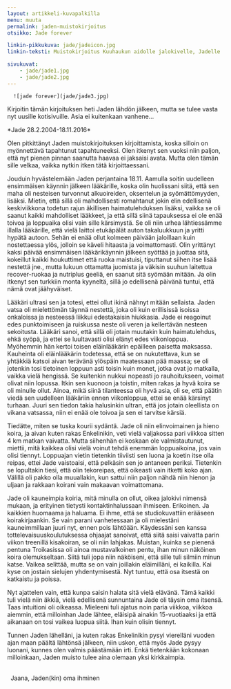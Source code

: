 ```yaml
---
layout: artikkeli-kuvapalkilla
menu: muuta
permalink: jaden-muistokirjoitus
otsikko: Jade forever

linkin-pikkukuva: jade/jadeicon.jpg
linkin-teksti: Muistokirjoitus Kuuhaukun aidolle jalokivelle, Jadelle

sivukuvat:
    - jade/jade1.jpg
    - jade/jade2.jpg
--- 
```

      ![jade forever](jade/jade3.jpg)

Kirjoitin tämän kirjoituksen heti Jaden lähdön jälkeen, mutta se 
tulee vasta nyt uusille kotisivuille. Asia ei kuitenkaan vanhene...

\*Jade 28.2.2004-18.11.2016\*
				
Olen pitkittänyt Jaden muistokirjoituksen kirjoittamista, koska silloin on myönnettävä tapahtunut tapahtuneeksi.
Olen itkenyt sen vuoksi niin paljon, että nyt pienen pinnan saanutta haavaa ei jaksaisi avata. Mutta olen tämän sille 
velkaa, vaikka nytkin itken tätä kirjoittaessani.

Jouduin hyvästelemään Jaden perjantaina 18.11. Aamulla soitin uudelleen 
ensimmäisen  käynnin jälkeen lääkärille, koska olin huolissani siitä, että 
sen maha oli nesteisen turvonnut  alkuoireiden, oksentelun ja syömättömyyden, 
lisäksi. Mietin, että sillä oli mahdollisesti romahtanut jokin elin edellisenä 
keskiviikkona todetun rajun äkillisen haimatulehduksen lisäksi, vaikka se oli 
saanut kaikki mahdolliset lääkkeet, ja että sillä siinä tapauksessa ei ole enää 
toivoa ja loppuaika olisi vain sille kärsimystä. Se oli niin urhea lähtiessämme 
illalla lääkärille, että vielä laittoi etukäpälät auton takaluukkuun ja yritti hypätä 
autoon. Sehän ei enää ollut kolmeen päivään jaloillaan kuin nostettaessa ylös, jolloin 
se käveli hitaasta ja voimattomasti. Olin yrittänyt kaksi päivää ensimmäisen lääkärikäynnin 
jälkeen syöttää ja juottaa sitä, kokeillut kaikki houkuttimet että ruoka maistuisi, 
tiputtanut siihen itse lisää nestettä jne., mutta lukuun ottamatta juomista ja väkisin 
suuhun laitettua recover-ruokaa ja nutriplus geeliä, en saanut sitä syömään mitään. Ja 
olin itkenyt sen turkkiin monta kyyneltä, sillä jo edellisenä päivänä tuntui, että nämä 
ovat jäähyväiset.
							
Lääkäri ultrasi sen ja totesi, ettei ollut ikinä nähnyt mitään sellaista. 
Jaden vatsa oli mielettömän täynnä nestettä, joka oli kuin erillisissä isoissa 
onkaloissa ja nesteessä liikkui edestakaisin hiukkasia. Jade ei reagoinut edes 
punktoimiseen ja ruiskussa neste oli veren ja kellertävän nesteen sekoitusta. 
Lääkäri sanoi, että sillä oli jotain muutakin kuin haimatulehdus, ehkä syöpä, 
ja ettei se luultavasti olisi elänyt edes viikonloppua. Myöhemmin hän kertoi 
toisen eläinlääkärin epäilleen paisetta maksassa. Kauheinta oli eläinlääkärin 
todetessa, että se on nukutettava, kun se yhtäkkiä katsoi aivan terävänä ylöspäin 
maatessaan pää maassa; se oli jotenkin tosi tietoinen loppuun asti toisin kuin monet, 
jotka ovat jo matkalla, vaikka vielä hengissä. Se kuitenkin nukkui nopeasti jo 
rauhoitukseen, voimat olivat niin lopussa. Itkin sen kuonoon ja toistin, miten 
rakas ja hyvä koira se oli minulle ollut. Ainoa, mikä siinä tilanteessa oli hyvä 
asia, oli se, että päätin viedä sen uudelleen lääkäriin ennen viikonloppua, ettei 
se enää kärsinyt turhaan. Juuri sen tiedon takia halusinkin ultran, että jos jotain 
oleellista on vikana vatsassa, niin ei enää ole toivoa ja sen ei tarvitse kärsiä.

Tiedätte, miten se tuska kourii sydäntä. Jade oli niin elinvoimainen ja hieno koira, ja aivan 
kuten rakas Enkelinikin, veti vielä valjakossa pari viikkoa sitten 4 km matkan vaivatta. Mutta 
siihenhän ei koskaan ole valmistautunut, miettii, mitä kaikkea olisi vielä voinut tehdä enemmän 
loppuaikoina, jos vain olisi tiennyt. Loppuajan vietin tietenkin tiiviisti sen luona ja koetin 
itse olla reipas, ettei Jade vaistoaisi, että pelkäsin sen jo antaneen periksi. Tietenkin se 
lopultakin tiesi, että olin tekoreipas, että oikeasti vain itketti koko ajan. Välillä oli pakko 
olla muuallakin, kun sattui niin paljon nähdä niin hienon ja uljaan ja rakkaan koirani vain makaavan voimattomana.

Jade oli kauneimpia koiria, mitä minulla on ollut, oikea jalokivi nimensä mukaan, 
ja erityinen tietysti kontaktinhalussaan ihmiseen. Erikoinen. Ja kaikkien huomaama ja 
haluama. Ei ihme, että se studiokuvattiin erääseen koirakirjaankin. Se vain parani 
vanhetessaan ja oli mielestäni kauneimmillaan juuri nyt, ennen pois lähtöään. Käydessäni 
sen kanssa tottelevaisuuskoulutuksessa ohjaajat sanoivat, että siitä saisi vaivatta 
parin viikon treenillä kisakoiran, se oli niin lahjakas. Muistan, kuinka se pienenä 
pentuna Troikasissa oli ainoa mustavalkoinen pentu, ihan minun näköinen koira olemukseltaan. 
Siitä tuli jopa niin näköiseni, että sille tuli silmiin minun katse. Vaikea selittää, 
mutta se on vain joillakin eläimilläni, ei kaikilla. Kai kyse on jostain sielujen yhdentymisestä. 
Nyt tuntuu, että osa itsestä on katkaistu ja poissa.
 
Nyt ajattelen vain, että kunpa saisin halata sitä vielä elävänä. Tämä kaikki tuli vielä 
niin äkkiä, vielä edellisenä sunnuntaina Jade oli täysin oma itsensä. Taas intuitioni oli 
oikeassa. Mieleeni tuli ajatus noin paria viikkoa, viikkoa aiemmin, että milloinhan Jade 
lähtee, eläisipä ainakin 15-vuotiaaksi ja että aikanaan on tosi vaikea luopua siitä. 
Ihan kuin olisin tiennyt.

Tunnen Jaden lähelläni, ja kuten rakas Enkelinikin pysyi vierelläni vuoden ajan maan 
päältä lähtönsä jälkeen, niin uskon, että myös Jade pysyy luonani, kunnes olen valmis 
päästämään irti. Enkä tietenkään kokonaan milloinkaan, Jaden muisto tulee aina olemaan 
yksi kirkkaimpia.

<br> 
Jaana, Jaden(kin) oma ihminen
